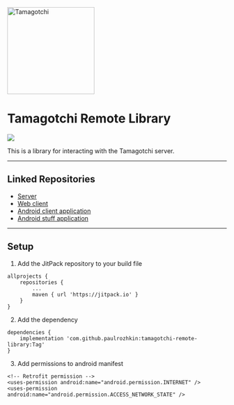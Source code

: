<a href="#">
    <img src="https://raw.githubusercontent.com/paulrozhkin/RestaurantClientApplication/master/app/src/main/res/drawable/logo.png" title="Tamagotchi" alt="Tamagotchi" width="200">
</a>

# Tamagotchi Remote Library

[![](https://jitpack.io/v/paulrozhkin/tamagotchi-remote-library.svg)](https://jitpack.io/#paulrozhkin/tamagotchi-remote-library)

This is a library for interacting with the Tamagotchi server.

---

## Linked Repositories
- [Server](https://github.com/paulrozhkin/tamagotchi-server)
- [Web client](https://github.com/paulrozhkin/tamagotchi-web-client)
- [Android client application](https://github.com/paulrozhkin/tamagotch-android-client)
- [Android stuff application](https://github.com/ForsaiR/RestaurantEmployerApplication)

---

## Setup

1. Add the JitPack repository to your build file

```
allprojects {
	repositories {
		...
		maven { url 'https://jitpack.io' }
	}
}
```

2. Add the dependency

```
dependencies {
	implementation 'com.github.paulrozhkin:tamagotchi-remote-library:Tag'
}
```

3. Add permissions to android manifest
```
<!-- Retrofit permission -->
<uses-permission android:name="android.permission.INTERNET" />
<uses-permission android:name="android.permission.ACCESS_NETWORK_STATE" />
```
